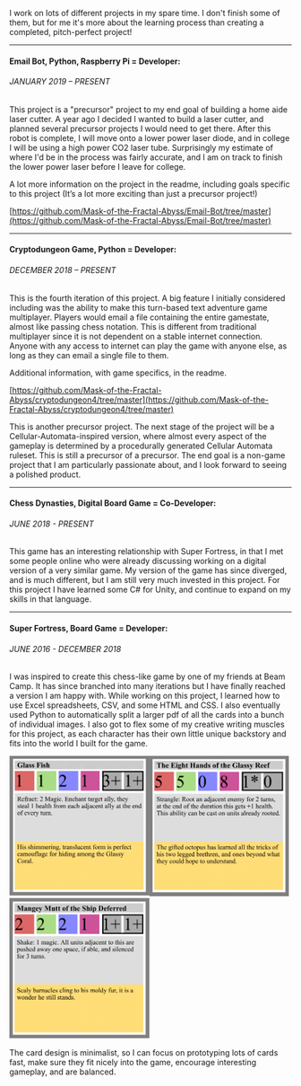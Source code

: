 I work on lots of different projects in my spare time.  I don't finish some of them, but for me it's more about the learning process than creating a completed, pitch-perfect project!

---
#### Email Bot, Python, Raspberry Pi = Developer:
###### JANUARY 2019 – PRESENT
This project is a "precursor" project to my end goal of building a home aide laser cutter. A year ago I decided I wanted to build a laser cutter, and planned several precursor projects I would need to get there. After this robot is complete, I will move onto a lower power laser diode, and in college I will be using a high power CO2 laser tube. Surprisingly my estimate of where I'd be in the process was fairly accurate, and I am on track to finish the lower power laser before I leave for college.

A lot more information on the project in the readme, including goals specific to this project (It’s a lot more exciting than just a precursor project!)

[https://github.com/Mask-of-the-Fractal-Abyss/Email-Bot/tree/master](https://github.com/Mask-of-the-Fractal-Abyss/Email-Bot/tree/master)

---
#### Cryptodungeon Game, Python = Developer:
###### DECEMBER 2018 – PRESENT
This is the fourth iteration of this project. A big feature I initially considered including was the ability to make this turn-based text adventure game multiplayer. Players would email a file containing the entire gamestate, almost like passing chess notation. This is different from traditional multiplayer since it is not dependent on a stable internet connection. Anyone with any access to internet can play the game with anyone else, as long as they can email a single file to them.

Additional information, with game specifics, in the readme.

[https://github.com/Mask-of-the-Fractal-Abyss/cryptodungeon4/tree/master](https://github.com/Mask-of-the-Fractal-Abyss/cryptodungeon4/tree/master)

This is another precursor project. The next stage of the project will be a Cellular-Automata-inspired version, where almost every aspect of the gameplay is determined by a procedurally generated Cellular Automata ruleset.  This is still a precursor of a precursor. The end goal is a non-game project that I am particularly passionate about, and I look forward to seeing a polished product.

---
#### Chess Dynasties, Digital Board Game = Co-Developer: 
###### JUNE 2018 - PRESENT
This game has an interesting relationship with Super Fortress, in that I met some people online who were already discussing working on a digital version of a very similar game.  My version of the game has since diverged, and is much different, but I am still very much invested in this project.  For this project I have learned some C# for Unity, and continue to expand on my skills in that language.

---
#### Super Fortress, Board Game = Developer: 
###### JUNE 2016 - DECEMBER 2018
I was inspired to create this chess-like game by one of my friends at Beam Camp.  It has since branched into many iterations but I have finally reached a version I am happy with.  While working on this project, I learned how to use Excel spreadsheets, CSV, and some HTML and CSS.  I also eventually used Python to automatically split a larger pdf of all the cards into a bunch of individual images. I also got to flex some of my creative writing muscles for this project, as each character has their own little unique backstory and fits into the world I built for the game.

<img src="https://github.com/Mask-of-the-Fractal-Abyss/Super-Fortress/blob/master/Cards%203.0/GlassFish.png" width=250 height=250><img src="https://github.com/Mask-of-the-Fractal-Abyss/Super-Fortress/blob/master/Cards%203.0/TheEightHandsOfTheGlassyReef.png" width=250 height=250><img src="https://github.com/Mask-of-the-Fractal-Abyss/Super-Fortress/blob/master/Cards%203.0/MangeyMuttOfTheShipDeferred.png" width=250 height=250>

The card design is minimalist, so I can focus on prototyping lots of cards fast, make sure they fit nicely into the game, encourage interesting gameplay, and are balanced.
